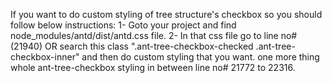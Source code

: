If you want to do custom styling of tree structure's checkbox so you should follow below instructions:
1- Goto your project and find node_modules/antd/dist/antd.css file.
2- In that css file go to line no# (21940) OR search this class ".ant-tree-checkbox-checked .ant-tree-checkbox-inner" and then do custom styling that you want.
one more thing whole ant-tree-checkbox styling in between line no# 21772 to 22316.

